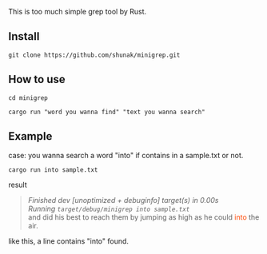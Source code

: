 This is too much simple grep tool by Rust.
## Install
```
git clone https://github.com/shunak/minigrep.git
```
## How to use
```
cd minigrep
```
```
cargo run "word you wanna find" "text you wanna search"
```
## Example
case: you wanna search a word "into" if contains in a sample.txt or not.
```
cargo run into sample.txt
```
result
> _Finished dev [unoptimized + debuginfo] target(s) in 0.00s_<br>
> _Running `target/debug/minigrep into sample.txt`_<br>
> and did his best to reach them by jumping as high as he could <font color="OrangeRed">into</font> the air.

like this, a line contains "into" found.
